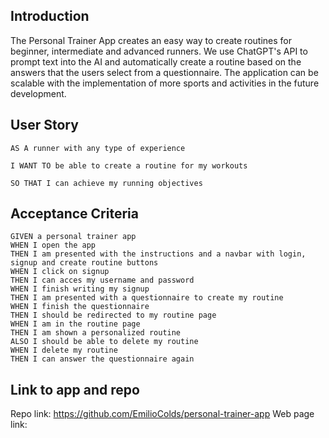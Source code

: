 ## Introduction
The Personal Trainer App creates an easy way to create routines for beginner, intermediate and advanced runners. We use ChatGPT's API to prompt text into the AI and automatically create a routine based on the answers that the users select from a questionnaire. The application can be scalable with the implementation of more sports and activities in the future development.
## User Story
```
AS A runner with any type of experience

I WANT TO be able to create a routine for my workouts

SO THAT I can achieve my running objectives
```
## Acceptance Criteria
```
GIVEN a personal trainer app
WHEN I open the app
THEN I am presented with the instructions and a navbar with login, signup and create routine buttons
WHEN I click on signup
THEN I can acces my username and password
WHEN I finish writing my signup 
THEN I am presented with a questionnaire to create my routine
WHEN I finish the questionnaire
THEN I should be redirected to my routine page
WHEN I am in the routine page
THEN I am shown a personalized routine 
ALSO I should be able to delete my routine
WHEN I delete my routine
THEN I can answer the questionnaire again
```
## Link to app and repo
Repo link: https://github.com/EmilioColds/personal-trainer-app
Web page link: